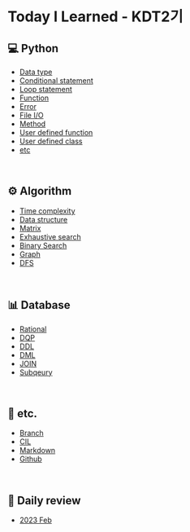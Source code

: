 # Today I Learned - KDT2기

## 💻 Python
- [Data type](Python/data_type.md)
- [Conditional statement](Python/conditional_statement.md)
- [Loop statement](Python/loop_statement.md)
- [Function](Python/function.md)
- [Error](Python/error.md)
- [File I/O](Python/file_IO.md)
- [Method](Python/method.md)
- [User defined function](Python/user_defined_function.md)
- [User defined class](Python/user_defined_class.md)
- [etc](Python/python_etc.md)

<br>

## ⚙️ Algorithm
- [Time complexity](Algorithm/time_complexity.md)
- [Data structure](Algorithm/data_structure.md)
- [Matrix](Algorithm/2d_list.md)
- [Exhaustive search](Algorithm/exhaustive_search.md)
- [Binary Search](Algorithm/binary_search.md)
- [Graph](Algorithm/graph.md)
- [DFS](Algorithm/dfs.md)

<br>

## 📊 Database
- [Rational](DB/realational_db.md)
- [DQP](DB/DQL.md)
- [DDL](DB/DDL.md)
- [DML](DB/DML.md)
- [JOIN](DB/JOIN.md)
- [Subqeury](DB/subquery.md)

<br>

## 💭 etc.
- [Branch](etc/Branch.md)
- [CIL](etc/CLI.md)
- [Markdown](etc/markdown.md)
- [Github](etc/git.md)

<br>

## 📓 Daily review
- [2023 Feb](Daily_review/2023.md)